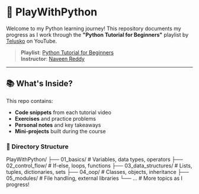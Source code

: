 # 🐍 PlayWithPython

Welcome to my Python learning journey! This repository documents my progress as I work through the **"Python Tutorial for Beginners"** playlist by [Telusko](https://www.youtube.com/@Telusko) on YouTube.  

> **Playlist**: [Python Tutorial for Beginners](https://www.youtube.com/watch?v=koL06y7HpKo&list=PLsyeobzWxl7omDoEYrrf3oXvXxa6MPgek)  
> **Instructor**: [Naveen Reddy](https://www.youtube.com/@Telusko)

---

## 📚 What's Inside?
This repo contains:
- **Code snippets** from each tutorial video
- **Exercises** and practice problems
- **Personal notes** and key takeaways
- **Mini-projects** built during the course

### 📂 Directory Structure
PlayWithPython/
├── 01_basics/ # Variables, data types, operators
├── 02_control_flow/ # If-else, loops, functions
├── 03_data_structures/ # Lists, tuples, dictionaries, sets
├── 04_oop/ # Classes, objects, inheritance
├── 05_modules/ # File handling, external libraries
└── ... # More topics as I progress!
